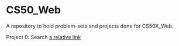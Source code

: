 # CS50_Web
A repository to hold problem-sets and projects done for CS50X_Web.

Project 0: Search
[a relative link](index.html)
